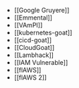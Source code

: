 - [[Google Gruyere]]
- [[Emmental]]
- [[VAmPI]]
- [[kubernetes-goat]]
- [[cicd-goat]]
- [[CloudGoat]]
- [[Lambhack]]
- [[IAM Vulnerable]]
- [[flAWS]]
- [[flAWS 2]]